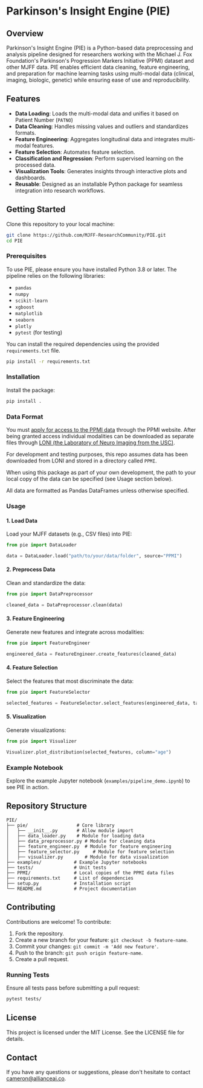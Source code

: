 # Parkinson's Insight Engine (PIE)

## Overview
Parkinson's Insight Engine (PIE) is a Python-based data preprocessing and analysis pipeline designed for researchers working with the Michael J. Fox Foundation's Parkinson's Progression Markers Initiative (PPMI) dataset and other MJFF data. PIE enables efficient data cleaning, feature engineering, and preparation for machine learning tasks using multi-modal data (clinical, imaging, biologic, genetic) while ensuring ease of use and reproducibility.

## Features
- **Data Loading**: Loads the multi-modal data and unifies it based on Patient Number (`PATNO`)
- **Data Cleaning**: Handles missing values and outliers and standardizes formats.
- **Feature Engineering**: Aggregates longitudinal data and integrates multi-modal features.
- **Feature Selection**: Automates feature selection.
- **Classification and Regression**: Perform supervised learning on the processed data.
- **Visualization Tools**: Generates insights through interactive plots and dashboards.
- **Reusable**: Designed as an installable Python package for seamless integration into research workflows.

## Getting Started

Clone this repository to your local machine:

```bash
git clone https://github.com/MJFF-ResearchCommunity/PIE.git
cd PIE
```

### Prerequisites
To use PIE, please ensure you have installed Python 3.8 or later. The pipeline relies on the following libraries:

- `pandas`
- `numpy`
- `scikit-learn`
- `xgboost`
- `matplotlib`
- `seaborn`
- `plotly`
- `pytest` (for testing)
  

You can install the required dependencies using the provided `requirements.txt` file.

```bash
pip install -r requirements.txt
```

### Installation

Install the package:

```bash
pip install .
```

### Data Format

You must [apply for access to the PPMI data](https://www.ppmi-info.org/access-data-specimens/download-data) through the PPMI website. After being granted access individual modalities can be downloaded as separate files through [LONI (the Laboratory of Neuro Imaging from the USC)](https://ida.loni.usc.edu/login.jsp).

For development and testing purposes, this repo assumes data has been downloaded from LONI and stored in a directory called `PPMI`.

When using this package as part of your own development, the path to your local copy of the data can be specified (see Usage section below).

All data are formatted as Pandas DataFrames unless otherwise specified.

### Usage

#### 1. Load Data
Load your MJFF datasets (e.g., CSV files) into PIE:

```python
from pie import DataLoader

data = DataLoader.load("path/to/your/data/folder", source="PPMI")
```

#### 2. Preprocess Data
Clean and standardize the data:

```python
from pie import DataPreprocessor

cleaned_data = DataPreprocessor.clean(data)
```

#### 3. Feature Engineering
Generate new features and integrate across modalities:

```python
from pie import FeatureEngineer

engineered_data = FeatureEngineer.create_features(cleaned_data)
```

#### 4. Feature Selection
Select the features that most discriminate the data:

```python
from pie import FeatureSelector

selected_features = FeatureSelector.select_features(engineered_data, target_column="COHORT")

```

#### 5. Visualization
Generate visualizations:

```python
from pie import Visualizer

Visualizer.plot_distribution(selected_features, column="age")
```

### Example Notebook
Explore the example Jupyter notebook (`examples/pipeline_demo.ipynb`) to see PIE in action.

## Repository Structure
```plaintext
PIE/
├── pie/                  # Core library
│   ├── __init__.py       # Allow module import
│   ├── data_loader.py    # Module for loading data
│   ├── data_preprocessor.py # Module for cleaning data
│   ├── feature_engineer.py  # Module for feature engineering
│   ├── feature_selector.py     # Module for feature selection
│   ├── visualizer.py        # Module for data visualization
├── examples/            # Example Jupyter notebooks
├── tests/               # Unit tests
├── PPMI/                # Local copies of the PPMI data files
├── requirements.txt     # List of dependencies
├── setup.py             # Installation script
└── README.md            # Project documentation
```

## Contributing
Contributions are welcome! To contribute:
1. Fork the repository.
2. Create a new branch for your feature: `git checkout -b feature-name`.
3. Commit your changes: `git commit -m 'Add new feature'`.
4. Push to the branch: `git push origin feature-name`.
5. Create a pull request.

### Running Tests
Ensure all tests pass before submitting a pull request:

```bash
pytest tests/
```

## License
This project is licensed under the MIT License. See the LICENSE file for details.

## Contact
If you have any questions or suggestions, please don't hesitate to contact cameron@allianceai.co.
